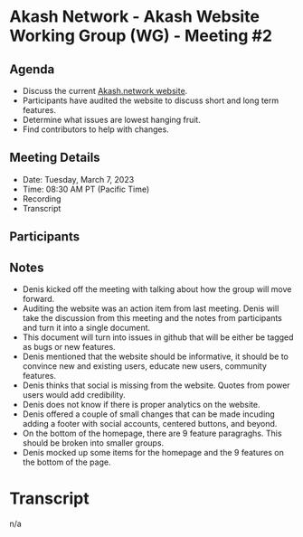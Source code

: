 

# Akash Network - Akash Website Working Group (WG) - Meeting #2

## Agenda

- Discuss the current [Akash.network website](https://akash.network/). 
- Participants have audited the website to discuss short and long term features. 
- Determine what issues are lowest hanging fruit. 
- Find contributors to help with changes.  

## Meeting Details

- Date: Tuesday, March 7, 2023
- Time: 08:30 AM PT (Pacific Time)
- Recording
- Transcript

## Participants



## Notes

- Denis kicked off the meeting with talking about how the group will move forward. 
- Auditing the website was an action item from last meeting. Denis will take the discussion from this meeting and the notes from participants and turn it into a single document.
- This document will turn into issues in github that will be either be tagged as bugs or new features. 
- Denis mentioned that the website should be informative, it should be to convince new and existing users, educate new users, community features. 
- Denis thinks that social is missing from the website. Quotes from power users would add credibility. 
- Denis does not know if there is proper analytics on the website. 
- Denis offered a couple of small changes that can be made incuding adding a footer with social accounts, centered buttons, and beyond. 
- On the bottom of the homepage, there are 9 feature paragraghs. This should be broken into smaller groups.
- Denis mocked up some items for the homepage and the 9 features on the bottom of the page. 


# Transcript

n/a
